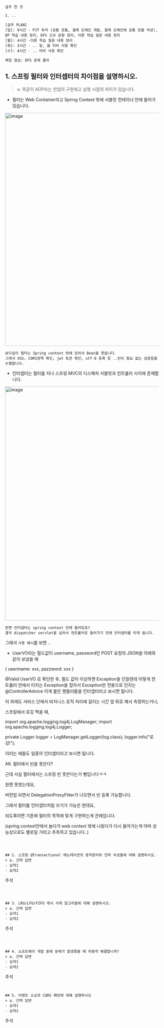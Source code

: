 ```
금주 한 것

1. ..

```


```
[금주 PLAN]
[일]: 9시간 - PJT 투자 (공통 모듈, 결제 도메인 개발, 결제 도메인에 공통 모듈 작성), DP 학습 내용 정리, DFS 신규 문항 정리, 이론 학습 질문 내용 정리
[월]: 4시간 -이론 학습 질문 내용 정리
[화]: 3시간 - .. 일, 월 미비 사항 확인
[수]: 4시간 - .. 미비 사항 확인

매일 점심: DFS 문제 풀이
```

## 1. 스프링 필터와 인터셉터의 차이점을 설명하시오.
> a. 똑같이 AOP라는 컨셉의 구현체고 실행 시점의 차이가 있습니다.
- 필터는 Web Container라고 Spring Context 밖에 서블릿 컨테이너 안에 들어가 있습니다.
<img width="764" alt="image" src="https://github.com/chanHyeoks-kingdom/f-lab-history/assets/68278903/f2a7ed78-ad24-4f86-99d2-2099ea5433f1">

```
보다싶이 필터는 Spring context 밖에 있어서 Bean을 못씁니다.
그래서 XSS, CORS정책 확인, jwt 토큰 확인, utf-8 등록 등 ..빈이 필요 없는 검증등을 수행합니다.
```

- 인터셉터는 필터를 지나 스프링 MVC의 디스패처 서블릿과 컨트롤러 사이에 존재합니다.
<img width="767" alt="image" src="https://github.com/chanHyeoks-kingdom/f-lab-history/assets/68278903/3cb9a9df-aa25-480d-a8ab-bfedfe1cbac4">

```
반면 인터셉터는 spring context 안에 들어있죠?
결국 dispatcher servlet을 넘어서 컨트롤러로 들어가기 전에 인터셉터를 타게 됩니다.
```

그래서 `사용 예시`를 보면 ..
- UserVO라는 필드값이 username, password인 POST 요청의 JSON을 아래와 같이 보냈을 때


{
	usermame: xxx,
	pazzword: xxx
}

@Valid UserVO 로 확인한 후, 필드 값이 이상하면 Exception을 던질텐데
이렇게 컨트롤러 안에서 터지는 Exception을 잡아서 Exception만 전용으로 던지는 @ControllerAdvice 이게 붙은 핸들러들을 인터셉터라고 보시면 됩니다.



이 외에도 서비스 단에서 비지니스 로직 처리에 걸리는 시간 앞 뒤로 해서 측정하는거나,

스프링에서 로깅 찍을 때,

import org.apache.logging.log4j.LogManager;
import org.apache.logging.log4j.Logger;

private Logger logger = LogManager.getLogger(log.class);
logger.info("로깅!");

이러는 애들도 일종의 인터셉터라고 보시면 됩니다.





A6. 필터에서 빈을 못쓴다?



근데 사실 필터에서는 스프링 빈 못쓴다는거 뻥입니다ㅋㅋ

원랜 못썼는데요,

버전업 되면서 DelegationProxyFilter가 나오면서 빈 등록 가능합니다.

그래서 필터를 인터셉터처럼 쓰기가 가능은 한데요,

되도록이면 기존에 필터의 목적에 맞게 구현하는게 관례입니다.

(spring context안에서 놀다가 web context 밖에 나왔다가 다시 들어가는게 아마 성능상으로도 별로일 거라고 추측하고 있습니다..)

```



## 2. 스프링 @Transactional 애노테이션의 동작원리와 전파 속성들에 대해 설명하시오.
> a. 간략 답변
- 요약1
- 요약2
```
주석
```



## 3. LRU/LFU/FIFO 캐시 삭제 알고리즘에 대해 설명하시오.
> a. 간략 답변
- 요약1
- 요약2
```
주석
```



## 4. 소프트웨어 개발 중에 문제가 발생했을 때 어떻게 해결합니까?
> a. 간략 답변
- 요약1
- 요약2
```
주석
```


## 5. 이벤트 소싱과 CQRS 패턴에 대해 설명하시오
> a. 간략 답변
- 요약1
- 요약2
```
주석
```

